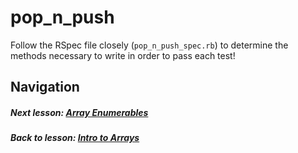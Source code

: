 # pop_n_push
Follow the RSpec file closely (`pop_n_push_spec.rb`) to determine the methods necessary to write in order to pass each test!  

## Navigation  
##### Next lesson: [Array Enumerables](https://github.com/Coderdotnew/intro_web_apps_acp/tree/master/05_class/02_array_enumerables)  
##### Back to lesson: [Intro to Arrays](https://github.com/Coderdotnew/intro_web_apps_acp/tree/master/05_class/01_intro_to_arrays) 